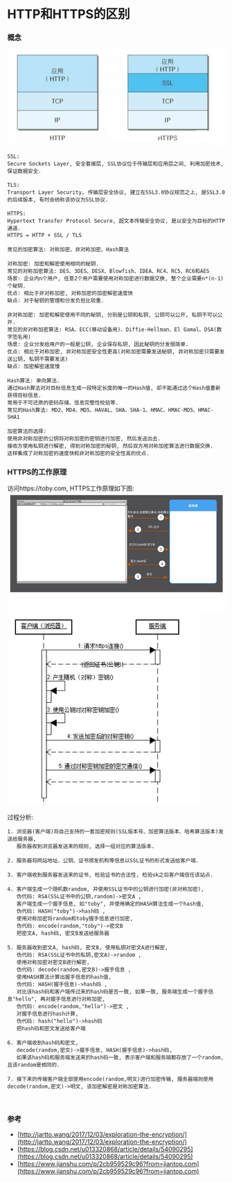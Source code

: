 # HTTP和HTTPS的区别

### 概念

![ssl](https://raw.githubusercontent.com/duiying/img/master/ssl.png)  
```
SSL:
Secure Sockets Layer, 安全套接层, SSL协议位于传输层和应用层之间, 利用加密技术, 保证数据安全.

TLS:
Transport Layer Security, 传输层安全协议, 建立在SSL3.0协议规范之上, 是SSL3.0的后续版本, 有时会统称该协议为SSL协议.

HTTPS:
Hypertext Transfer Protocol Secure, 超文本传输安全协议, 是以安全为目标的HTTP通道.
HTTPS = HTTP + SSL / TLS

常见的加密算法: 对称加密、非对称加密、Hash算法

对称加密: 加密和解密使用相同的秘钥.
常见的对称加密算法: DES、3DES、DESX、Blowfish、IDEA、RC4、RC5、RC6和AES
场景: 企业内n个用户, 任意2个用户需要使用对称加密进行数据交换, 整个企业需要n*(n-1)个秘钥.
优点: 相比于非对称加密, 对称加密的加密解密速度快
缺点: 对于秘钥的管理和分发负担比较重.

非对称加密: 加密和解密使用不同的秘钥, 分别是公钥和私钥, 公钥可以公开, 私钥不可以公开.
常见的非对称加密算法: RSA、ECC(移动设备用)、Diffie-Hellman、El Gamal、DSA(数字签名用)
场景: 企业分发给用户的一般是公钥, 企业保存私钥, 因此秘钥的分发很简单.
优点: 相比于对称加密, 非对称加密安全性更高(对称加密需要发送秘钥, 非对称加密只需要发送公钥, 私钥不需要发送)
缺点: 加密解密速度慢

Hash算法: 单向算法.
通过Hash算法对对目标信息生成一段特定长度的唯一的Hash值, 却不能通过这个Hash值重新获得目标信息.
常用于不可还原的密码存储、信息完整性校验等.
常见的Hash算法: MD2、MD4、MD5、HAVAL、SHA、SHA-1、HMAC、HMAC-MD5、HMAC-SHA1

加密算法的选择:
使用非对称加密的公钥将对称加密的密钥进行加密, 然后发送出去.
接收方使用私钥进行解密, 得到对称加密的秘钥, 然后双方用对称加密算法进行数据交换.
这样集成了对称加密的速度快和非对称加密的安全性高的优点.
```

### HTTPS的工作原理
访问https://toby.com, HTTPS工作原理如下图:  
![https](https://raw.githubusercontent.com/duiying/img/master/https.png)  
![https过程](https://raw.githubusercontent.com/duiying/img/master/https过程.png)  

过程分析:  
```
1. 浏览器(客户端)将自己支持的一套加密规则(SSL版本号、加密算法版本、哈希算法版本)发送给服务器,
   服务器收到浏览器发送来的规则, 选择一组对应的算法版本.

2. 服务器将网站地址、公钥、证书颁发机构等信息以SSL证书的形式发送给客户端.

3. 客户端收到服务器发送来的证书, 检验证书的合法性, 检验ok之后客户端信任该站点.

4. 客户端生成一个随机数random, 并使用SSL证书中的公钥进行加密(非对称加密), 
   伪代码: RSA(SSL证书中的公钥,random)->密文A ,
   客户端生成一个握手信息, 如"toby", 并使用确定的HASH算法生成一个hash值,
   伪代码: HASH("toby")->hash码 ,
   使用对称加密将random和toby握手信息进行加密, 
   伪代码: encode(random,"toby")->密文B
   把密文A, hash码, 密文B发送给服务器
   
5. 服务器收到密文A, hash码, 密文B, 使用私钥对密文A进行解密,
   伪代码: RSA(SSL证书中的私钥,密文A)->random ,
   使用对称加密对密文B进行解密, 
   伪代码: decode(random,密文B)->握手信息 ,
   使用HASH算法计算出握手信息的hash值,
   伪代码: HASH(握手信息)->hash码 , 
   对比该hash码和客户端传过来的hash码是否一致, 如果一致, 服务端生成一个握手信息"hello", 再对握手信息进行对称加密,
   伪代码: encode(random,"hello")->密文 ,
   对握手信息进行hash计算, 
   伪代码: hash("hello")->hash码
   把hash码和密文发送给客户端
   
6. 客户端收到hash码和密文, 
   decode(random,密文)->握手信息, HASH(握手信息)->hash码,
   如果该hash码和服务端发送来的hash码一致, 表示客户端和服务端都存放了一个random, 且该random是相同的.
   
7. 接下来的传输客户端全部使用encode(random,明文)进行加密传输, 服务器端则使用decode(random,密文)->明文, 该加密解密是对称加密算法.
   
   
```




### 参考
- [http://jartto.wang/2017/12/03/exploration-the-encryption/](http://jartto.wang/2017/12/03/exploration-the-encryption/)
- [https://blog.csdn.net/u013320868/article/details/54090295](https://blog.csdn.net/u013320868/article/details/54090295)
- [https://www.jianshu.com/p/2cb959529c96?from=jiantop.com](https://www.jianshu.com/p/2cb959529c96?from=jiantop.com)